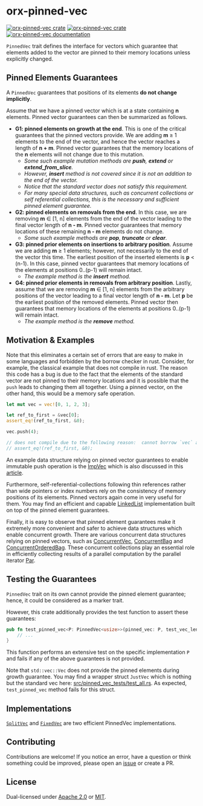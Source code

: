 # orx-pinned-vec

[![orx-pinned-vec crate](https://img.shields.io/crates/v/orx-pinned-vec.svg)](https://crates.io/crates/orx-pinned-vec)
[![orx-pinned-vec crate](https://img.shields.io/crates/d/orx-pinned-vec.svg)](https://crates.io/crates/orx-pinned-vec)
[![orx-pinned-vec documentation](https://docs.rs/orx-pinned-vec/badge.svg)](https://docs.rs/orx-pinned-vec)

`PinnedVec` trait defines the interface for vectors which guarantee that elements added to the vector are pinned to their memory locations unless explicitly changed.

## Pinned Elements Guarantees

A `PinnedVec` guarantees that positions of its elements **do not change implicitly**.

Assume that we have a pinned vector which is at a state containing **n** elements. Pinned vector guarantees can then be summarized as follows.

* **G1: pinned elements on growth at the end**. This is one of the critical guarantees that the pinned vectors provide. We are adding **m** ≥ 1 elements to the end of the vector, and hence the vector reaches a length of **n + m**. Pinned vector guarantees that the memory locations of the **n** elements will not change due to this mutation.
  * *Some such example mutation methods are **push**, **extend** or **extend_from_slice**.*
  * *However, **insert** method is not covered since it is not an addition to the end of the vector.*
  * *Notice that the standard vector does not satisfy this requirement.*
  * *For many special data structures, such as concurrent collections or self referential collections, this is the necessary and sufficient pinned element guarantee.*
* **G2: pinned elements on removals from the end**. In this case, we are removing **m** ∈ [1, n] elements from the end of the vector leading to the final vector length of **n - m**. Pinned vector guarantees that memory locations of these remaining **n - m** elements do not change.
  * *Some such example methods are **pop**, **truncate** or **clear**.*
* **G3: pinned prior elements on insertions to arbitrary position**. Assume we are adding **m** ≥ 1 elements; however, not necessarily to the end of the vector this time. The earliest position of the inserted elements is **p** < (n-1). In this case, pinned vector guarantees that memory locations of the elements at positions 0..(p-1) will remain intact.
  * *The example method is the **insert** method.*
* **G4: pinned prior elements in removals from arbitrary position**. Lastly, assume that we are removing **m** ∈ [1, n] elements from the arbitrary positions of the vector leading to a final vector length of **n - m**. Let **p** be the earliest position of the removed elements. Pinned vector then guarantees that memory locations of the elements at positions 0..(p-1) will remain intact.
  * *The example method is the **remove** method.*

## Motivation & Examples

Note that this eliminates a certain set of errors that are easy to make in some languages and forbidden by the borrow checker in rust. Consider, for example, the classical example that does not compile in rust. The reason this code has a bug is due to the fact that the elements of the standard vector are not pinned to their memory locations and it is possible that the `push` leads to changing them all together. Using a pinned vector, on the other hand, this would be a memory safe operation.

```rust
let mut vec = vec![0, 1, 2, 3];

let ref_to_first = &vec[0];
assert_eq!(ref_to_first, &0);

vec.push(4);

// does not compile due to the following reason:  cannot borrow `vec` as mutable because it is also borrowed as immutable
// assert_eq!(ref_to_first, &0);
```

An example data structure relying on pinned vector guarantees to enable immutable push operation is the [ImpVec](https://crates.io/crates/orx-imp-vec) which is also discussed in this [article](https://orxfun.github.io/orxfun-notes/#/imp-vec-motivation-2024-10-03).

Furthermore, self-referential-collections following thin references rather than wide pointers or index numbers rely on the consistency of memory positions of its elements. Pinned vectors again come in very useful for them. You may find an efficient and capable [LinkedList](https://crates.io/crates/orx-linked-list) implementation built on top of the pinned element guarantees.

Finally, it is easy to observe that pinned element guarantees make it extremely more convenient and safer to achieve data structures which enable concurrent growth. There are various concurrent data structures relying on pinned vectors, such as [ConcurrentVec](https://crates.io/crates/orx-concurrent-vec), [ConcurrentBag](https://crates.io/crates/orx-concurrent-bag) and [ConcurrentOrderedBag](https://crates.io/crates/orx-concurrent-ordered-bag). These concurrent collections play an essential role in efficiently collecting results of a parallel computation by the parallel iterator [Par](https://crates.io/crates/orx-parallel).

## Testing the Guarantees

`PinnedVec` trait on its own cannot provide the pinned element guarantee; hence, it could be considered as a marker trait.

However, this crate additionally provides the test function to assert these guarantees:

```rust ignore
pub fn test_pinned_vec<P: PinnedVec<usize>>(pinned_vec: P, test_vec_len: usize) {
    // ...
}
```

This function performs an extensive test on the specific implementation `P` and fails if any of the above guarantees is not provided.

Note that `std::vec::Vec` does not provide the pinned elements during growth guarantee. You may find a wrapper struct `JustVec` which is nothing but the standard vec here: [src/pinned_vec_tests/test_all.rs](https://github.com/orxfun/orx-pinned-vec/blob/main/src/pinned_vec_tests/test_all.rs). As expected, `test_pinned_vec` method fails for this struct.

## Implementations

[`SplitVec`](https://crates.io/crates/orx-split-vec) and [`FixedVec`](https://crates.io/crates/orx-fixed-vec) are two efficient PinnedVec implementations.

## Contributing

Contributions are welcome! If you notice an error, have a question or think something could be improved, please open an [issue](https://github.com/orxfun/orx-pinned-vec/issues/new) or create a PR.

## License

Dual-licensed under [Apache 2.0](LICENSE-APACHE) or [MIT](LICENSE-MIT).
